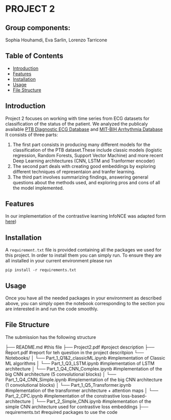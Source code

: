  
# PROJECT 2

## Group components:
Sophia Houhamdi, Eva Sarlin, Lorenzo Tarricone


## Table of Contents
- [Introduction](#introduction)
- [Features](#features)
- [Installation](#installation)
- [Usage](#usage)
- [File Structure](#file-structure)

## Introduction

Project 2 focuses on working with time series from ECG datasets for classification of the status of the patient. We analyzed the publicaly available [PTB Diagnostic ECG Database](https://physionet.org/content/ptbdb/1.0.0/) and [MIT-BIH Arrhythmia Database](https://physionet.org/physiobank/database/mitdb/) It consists of three parts: 
1. The first part consists in producing many different models for the classification of the PTB dataset.These include classic models (logistic regression, Random Forests, Support Vector Machine) and more recent Deep Learning architectures (CNN, LSTM and Tranformer encoder)
2. The second part deals with creating good embeddings by exploring different techniques of representaion and tranfer learning.
3. The third part involves summarizing findings, answering general questions about the methods used, and exploring pros and cons of all the model implemented. 

## Features

In our implementation of the contrastive learning InfoNCE was adapted form [here](https://github.com/jefflai108/Contrastive-Predictive-Coding-PyTorch.git))

## Installation

A `requirement.txt` file is provided containing all the packages we used for this project. In order to install them you can simply run. To ensure they are all installed in your current environment please run

`pip install -r requirements.txt`

## Usage

Once you have all the needed packages in your environment as described above, you can simply open the notebook corresponding to the section you are interested in and run the code smoothly.

## File Structure

The submission has the following structure

├── README.md                               #this file
├── Project2.pdf                            #project description
├── Report.pdf                              #report for teh question in the project descritpion
└── Notebooks/
│    └── Part_1_Q1&2_classicML.ipynb        #implementation of Classic ML algorithms
│    └── Part_1_Q3_LSTM.ipynb               #implementation of LSTM architecture
│    └── Part_1_Q4_CNN_Complex.ipynb        #implementation of the big CNN architecture (5 convolutional blocks)
│    └── Part_1_Q4_CNN_Simple.ipynb         #implementation of the big CNN architecture (1 convolutional blocks)
│    └── Part_1_Q5_Transformer.ipynb        #implementation of the transformer architecture + attention maps
│    └── Part_2_CPC.ipynb                   #implementation of the constrastive loss-based-architecture
│    └── Part_2_Simple_CNN.ipynb            #implementation of the simple CNN architecture used for contrastive loss embeddings
├── requirements.txt                        #required packages to use the code